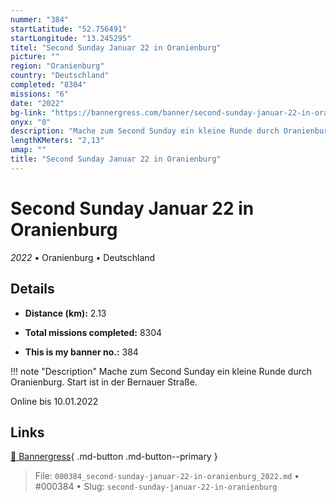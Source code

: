 ```yaml
---
nummer: "384"
startLatitude: "52.756491"
startLongitude: "13.245295"
titel: "Second Sunday Januar 22 in Oranienburg"
picture: ""
region: "Oranienburg"
country: "Deutschland"
completed: "8304"
missions: "6"
date: "2022"
bg-link: "https://bannergress.com/banner/second-sunday-januar-22-in-oranienburg-8d24"
onyx: "0"
description: "Mache zum Second Sunday ein kleine Runde durch Oranienburg. Start ist in der Bernauer Straße.\n\nOnline bis 10.01.2022"
lengthKMeters: "2,13"
umap: ""
title: "Second Sunday Januar 22 in Oranienburg"
---
```

# Second Sunday Januar 22 in Oranienburg

*2022* • Oranienburg • Deutschland



## Details
- **Distance (km):** 2.13

- **Total missions completed:** 8304
- **This is my banner no.:** 384


!!! note "Description"
    Mache zum Second Sunday ein kleine Runde durch Oranienburg. Start ist in der Bernauer Straße.

Online bis 10.01.2022



## Links
[🔗 Bannergress](https://bannergress.com/banner/second-sunday-januar-22-in-oranienburg-8d24){ .md-button .md-button--primary }



> File: `000384_second-sunday-januar-22-in-oranienburg_2022.md` • #000384 • Slug: `second-sunday-januar-22-in-oranienburg`
